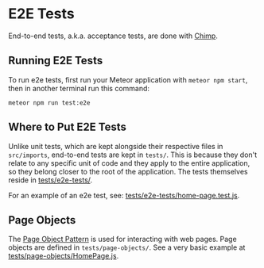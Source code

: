 # E2E Tests
End-to-end tests, a.k.a. acceptance tests, are done with [Chimp](https://chimp.readme.io/). 

## Running E2E Tests
To run e2e tests, first run your Meteor application with `meteor npm start`, then in another terminal  run this command:

```
meteor npm run test:e2e
```

## Where to Put E2E Tests
Unlike unit tests, which are kept alongside their respective files in `src/imports`, end-to-end tests are kept in `tests/`. This is because they don't relate to any specific unit of code and they apply to the entire application, so they belong closer to the root of the application. The tests themselves reside in [tests/e2e-tests/](/tests/e2e-tests/).

For an example of an e2e test, see: [tests/e2e-tests/home-page.test.js](/tests/e2e-tests/home-page.test.js).

## Page Objects
The [Page Object Pattern](http://webdriver.io/guide/testrunner/pageobjects.html) is used for interacting with web pages. Page objects are defined in `tests/page-objects/`. See a very basic example at [tests/page-objects/HomePage.js](/tests/page-objects/HomePage.js).


